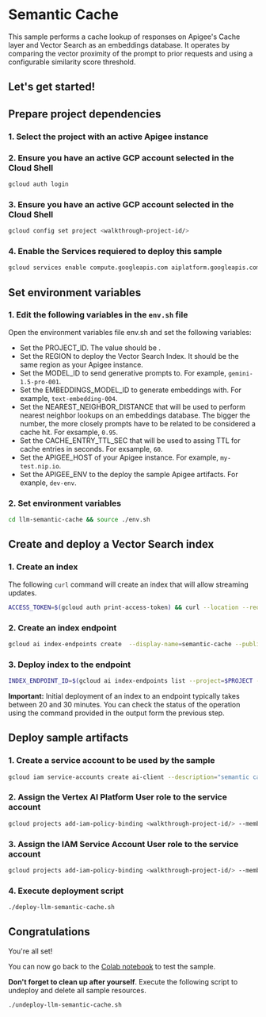 # Semantic Cache

This sample performs a cache lookup of responses on Apigee's Cache layer and Vector Search as an embeddings database. It operates by comparing the vector proximity of the prompt to prior requests and using a configurable similarity score threshold.

Let's get started!
---

## Prepare project dependencies

### 1. Select the project with an active Apigee instance

<walkthrough-project-setup></walkthrough-project-setup>

### 2. Ensure you have an active GCP account selected in the Cloud Shell

```sh
gcloud auth login
```

### 3. Ensure you have an active GCP account selected in the Cloud Shell

```sh
gcloud config set project <walkthrough-project-id/>
```

### 4. Enable the Services requiered to deploy this sample

```sh
gcloud services enable compute.googleapis.com aiplatform.googleapis.com storage.googleapis.com integrations.googleapis.com  --project <walkthrough-project-id/>
```
## Set environment variables

### 1. Edit the following variables in the `env.sh` file

Open the environment variables file <walkthrough-editor-open-file filePath="llm-semantic-cache/env.sh">env.sh</walkthrough-editor-open-file> and set the following variables:

* Set the <walkthrough-editor-select-regex filePath="llm-semantic-cache/env.sh" regex="PROJECT_ID_TO_SET">PROJECT_ID</walkthrough-editor-select-regex>. The value should be <walkthrough-project-id/>.
* Set the <walkthrough-editor-select-regex filePath="llm-semantic-cache/env.sh" regex="REGION_TO_SET">REGION</walkthrough-editor-select-regex> to deploy the Vector Search Index. It should be the same region as your Apigee instance.
* Set the <walkthrough-editor-select-regex filePath="llm-semantic-cache/env.sh" regex="MODEL_ID_TO_SET">MODEL_ID</walkthrough-editor-select-regex> to send generative prompts to. For example, `gemini-1.5-pro-001`.
* Set the <walkthrough-editor-select-regex filePath="llm-semantic-cache/env.sh" regex="EMBEDDINGS_MODEL_ID_TO_SET">EMBEDDINGS_MODEL_ID</walkthrough-editor-select-regex> to generate embeddings with. For example, `text-embedding-004`.
* Set the <walkthrough-editor-select-regex filePath="llm-semantic-cache/env.sh" regex="NEAREST_NEIGHBOR_DISTANCE_TO_SET">NEAREST_NEIGHBOR_DISTANCE</walkthrough-editor-select-regex> that will be used to perform nearest neighbor lookups on an embeddings database. The bigger the number, the more closely prompts have to be related to be considered a cache hit. For exsample, `0.95`.
* Set the <walkthrough-editor-select-regex filePath="llm-semantic-cache/env.sh" regex="CACHE_ENTRY_TTL_SEC_TO_SET">CACHE_ENTRY_TTL_SEC</walkthrough-editor-select-regex> that will be used to assing TTL for cache entries in seconds.  For exsample, `60`.
* Set the <walkthrough-editor-select-regex filePath="llm-semantic-cache/env.sh" regex="APIGEE_HOST_TO_SET">APIGEE_HOST</walkthrough-editor-select-regex> of your Apigee instance. For example, `my-test.nip.io`.
* Set the <walkthrough-editor-select-regex filePath="llm-semantic-cache/env.sh" regex="APIGEE_ENV_TO_SET">APIGEE_ENV</walkthrough-editor-select-regex> to the deploy the sample Apigee artifacts. For exanple, `dev-env`.

### 2. Set environment variables

```sh
cd llm-semantic-cache && source ./env.sh
```

## Create and deploy a Vector Search index

### 1. Create an index

The following `curl` command will create an index that will allow streaming updates.

```sh
ACCESS_TOKEN=$(gcloud auth print-access-token) && curl --location --request POST "https://$REGION-aiplatform.googleapis.com/v1/projects/$PROJECT/locations/$REGION/indexes" --header "Authorization: Bearer $ACCESS_TOKEN" --header 'Content-Type: application/json' --data-raw '{"displayName": "semantic-cache", "description": "semantic-cache", "metadata": {"config": {"dimensions": "768","approximateNeighborsCount": 150,"distanceMeasureType": "DOT_PRODUCT_DISTANCE","featureNormType": "NONE","algorithmConfig": {"treeAhConfig": {"leafNodeEmbeddingCount": "10000","fractionLeafNodesToSearch": 0.05}},"shardSize": "SHARD_SIZE_MEDIUM"},},"indexUpdateMethod": "STREAM_UPDATE"}'
```
### 2. Create an index endpoint

```sh
gcloud ai index-endpoints create  --display-name=semantic-cache --public-endpoint-enabled --region=$REGION --project=$PROJECT
```

### 3. Deploy index to the endpoint

```sh
INDEX_ENDPOINT_ID=$(gcloud ai index-endpoints list --project=$PROJECT --region=$REGION --format="json" | jq -c -r '.[] | select(.displayName="semantic-cache") | .name | split("/") | .[5]') && INDEX_ID=$(gcloud ai indexes list --project=$PROJECT --region=$REGION --format="json" | jq -c -r '.[] | select(.displayName="semantic-cache") | .name | split("/") | .[5]') && gcloud ai index-endpoints deploy-index $INDEX_ENDPOINT_ID --deployed-index-id=semantic_cache --display-name=semantic-cache --index=$INDEX_ID --region=$REGION --project=$PROJECT
```

**Important:** Initial deployment of an index to an endpoint typically takes between 20 and 30 minutes. You can check the status of the operation using the command provided in the output form the previous step.

## Deploy sample artifacts

### 1. Create a service account to be used by the sample

```sh
gcloud iam service-accounts create ai-client --description="semantic cache client" --display-name="ai-client"
```

### 2. Assign the Vertex AI Platform User role to the service account

```sh
gcloud projects add-iam-policy-binding <walkthrough-project-id/> --member="serviceAccount:ai-client@<walkthrough-project-id/>.iam.gserviceaccount.com" --role="roles/aiplatform.user"
```

### 3. Assign the IAM Service Account User role to the service account

```sh
gcloud projects add-iam-policy-binding <walkthrough-project-id/> --member="serviceAccount:ai-client@<walkthrough-project-id/>.iam.gserviceaccount.com" --role="roles/iam.serviceAccountUser"
```

### 4. Execute deployment script

```sh
./deploy-llm-semantic-cache.sh
```

## Congratulations

<walkthrough-conclusion-trophy></walkthrough-conclusion-trophy>

You're all set!

You can now go back to the [Colab notebook](https://github.com/GoogleCloudPlatform/apigee-samples/blob/main/llm-semantic-cache/llm_semantic_cache_v1.ipynb) to test the sample.

**Don't forget to clean up after yourself**. Execute the following script to undeploy and delete all sample resources.
```sh
./undeploy-llm-semantic-cache.sh
```